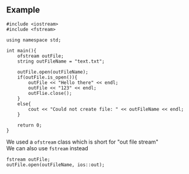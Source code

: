 ## Example
```
#include <iostream>
#include <fstream>

using namespace std;

int main(){
	ofstream outFile;
	string outFileName = "text.txt";
  
	outFile.open(outFileName);
	if(outFile.is_open()){
		outFile << "Hello there" << endl;
		outFile << "123" << endl;
		outFlie.close();
	}
	else{
		cout << "Could not create file: " << outFileName << endl;
	}
	
	return 0;
}
```
We used a `ofstream` class which is short for "out file stream"  
We can also use `fstream` instead
```
fstream outFile;
outFile.open(outFileName, ios::out);
```
